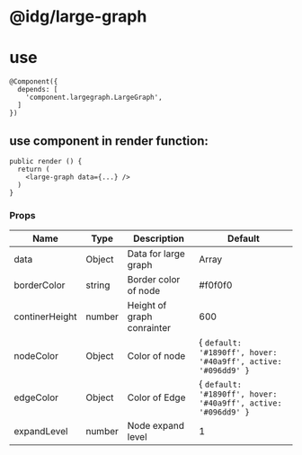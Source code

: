 # @idg/large-graph

# use

```
@Component({
  depends: [
    'component.largegraph.LargeGraph',
  ]
})
```
## use component in render function:
```
public render () {
  return (
    <large-graph data={...} />
  )
}
```

### Props
<!-- TABLE_GENERATE_START -->

| Name  | Type | Description | Default |
| ----- | ---- | ----------- | ------- |
| data  | Object | Data for large graph | Array |
| borderColor | string | Border color of node | #f0f0f0 |
| continerHeight | number | Height of graph conrainter | 600 |
| nodeColor | Object | Color of node | { ```default: '#1890ff', hover: '#40a9ff', active: '#096dd9' }``` |color|
| edgeColor | Object | Color of Edge | { ```default: '#1890ff', hover: '#40a9ff', active: '#096dd9' }``` |
| expandLevel | number | Node expand level | 1 |


<!-- TABLE_GENERATE_END -->
